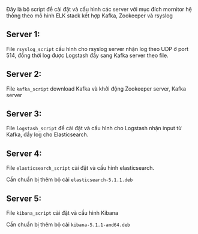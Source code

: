 Đây là bộ script để cài đặt và cấu hình các server với mục đích mornitor hệ thống theo mô hình ELK stack kết hợp Kafka, Zookeeper và rsyslog

## Server 1:
File `rsyslog_script` cấu hình cho rsyslog server nhận log theo UDP ở port 514, đồng thời log được Logstash đẩy sang Kafka server theo file.


## Server 2:
File `kafka_script` download Kafka và khởi động Zookeeper server, Kafka server

## Server 3: 
File `logstash_script` để cài đặt và cấu hình cho Logstash nhận input từ Kafka, đẩy log cho Elasticsearch.

## Server 4: 
File `elasticsearch_script` cài đặt và cấu hình elasticsearch.

Cần chuẩn bị thêm bộ cài `elasticsearch-5.1.1.deb`

## Server 5:
File `kibana_script` cài đặt và cấu hình Kibana

Cần chuẩn bị thêm bộ cài `kibana-5.1.1-amd64.deb`